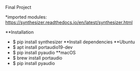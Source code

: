 Final Project

*imported modules:
https://synthesizer.readthedocs.io/en/latest/synthesizer.html

**Installation
* $ pip install synthesizer
**Install dependencies
**Ubuntu
* $ apt install portaudio19-dev
* $ pip install pyaudio
**macOS
* $ brew install portaudio
* $ pip install pyaudio
